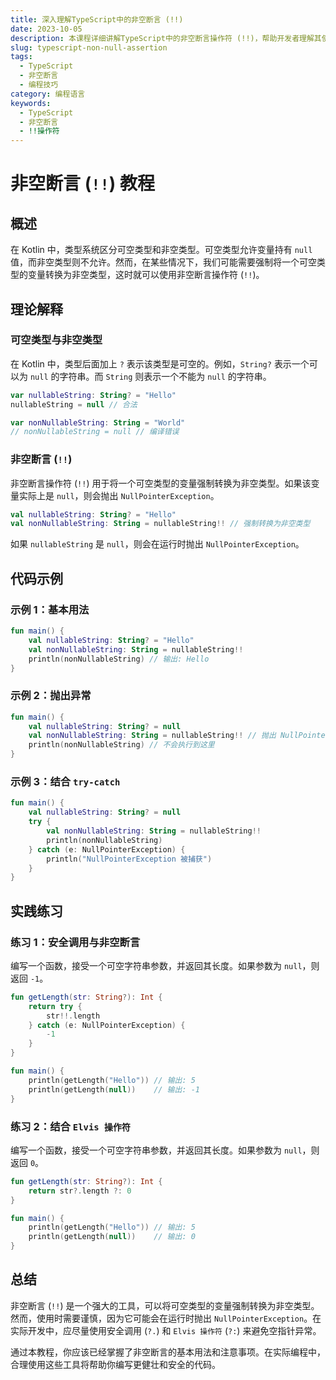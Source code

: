 ```yaml
---
title: 深入理解TypeScript中的非空断言 (!!)
date: 2023-10-05
description: 本课程详细讲解TypeScript中的非空断言操作符 (!!)，帮助开发者理解其使用场景和注意事项，避免潜在的运行时错误。
slug: typescript-non-null-assertion
tags:
  - TypeScript
  - 非空断言
  - 编程技巧
category: 编程语言
keywords:
  - TypeScript
  - 非空断言
  - !!操作符
---
```


# 非空断言 (`!!`) 教程

## 概述

在 Kotlin 中，类型系统区分可空类型和非空类型。可空类型允许变量持有 `null` 值，而非空类型则不允许。然而，在某些情况下，我们可能需要强制将一个可空类型的变量转换为非空类型，这时就可以使用非空断言操作符 (`!!`)。

## 理论解释

### 可空类型与非空类型

在 Kotlin 中，类型后面加上 `?` 表示该类型是可空的。例如，`String?` 表示一个可以为 `null` 的字符串。而 `String` 则表示一个不能为 `null` 的字符串。

```kotlin
var nullableString: String? = "Hello"
nullableString = null // 合法

var nonNullableString: String = "World"
// nonNullableString = null // 编译错误
```

### 非空断言 (`!!`)

非空断言操作符 (`!!`) 用于将一个可空类型的变量强制转换为非空类型。如果该变量实际上是 `null`，则会抛出 `NullPointerException`。

```kotlin
val nullableString: String? = "Hello"
val nonNullableString: String = nullableString!! // 强制转换为非空类型
```

如果 `nullableString` 是 `null`，则会在运行时抛出 `NullPointerException`。

## 代码示例

### 示例 1：基本用法

```kotlin
fun main() {
    val nullableString: String? = "Hello"
    val nonNullableString: String = nullableString!!
    println(nonNullableString) // 输出: Hello
}
```

### 示例 2：抛出异常

```kotlin
fun main() {
    val nullableString: String? = null
    val nonNullableString: String = nullableString!! // 抛出 NullPointerException
    println(nonNullableString) // 不会执行到这里
}
```

### 示例 3：结合 `try-catch`

```kotlin
fun main() {
    val nullableString: String? = null
    try {
        val nonNullableString: String = nullableString!!
        println(nonNullableString)
    } catch (e: NullPointerException) {
        println("NullPointerException 被捕获")
    }
}
```

## 实践练习

### 练习 1：安全调用与非空断言

编写一个函数，接受一个可空字符串参数，并返回其长度。如果参数为 `null`，则返回 `-1`。

```kotlin
fun getLength(str: String?): Int {
    return try {
        str!!.length
    } catch (e: NullPointerException) {
        -1
    }
}

fun main() {
    println(getLength("Hello")) // 输出: 5
    println(getLength(null))    // 输出: -1
}
```

### 练习 2：结合 `Elvis 操作符`

编写一个函数，接受一个可空字符串参数，并返回其长度。如果参数为 `null`，则返回 `0`。

```kotlin
fun getLength(str: String?): Int {
    return str?.length ?: 0
}

fun main() {
    println(getLength("Hello")) // 输出: 5
    println(getLength(null))    // 输出: 0
}
```

## 总结

非空断言 (`!!`) 是一个强大的工具，可以将可空类型的变量强制转换为非空类型。然而，使用时需要谨慎，因为它可能会在运行时抛出 `NullPointerException`。在实际开发中，应尽量使用安全调用 (`?.`) 和 `Elvis 操作符` (`?:`) 来避免空指针异常。

通过本教程，你应该已经掌握了非空断言的基本用法和注意事项。在实际编程中，合理使用这些工具将帮助你编写更健壮和安全的代码。